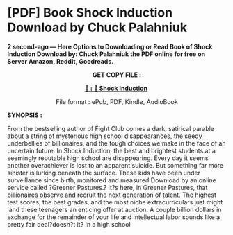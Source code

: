 # [PDF] Book Shock Induction Download by Chuck Palahniuk

<p><strong>2 second-ago &mdash; Here Options to Downloading or Read Book of Shock Induction Download by: Chuck Palahniuk the PDF online for free on Server Amazon, Reddit, Goodreads.</strong></p>
<p style="text-align: center;"><strong>GET COPY FILE :</strong></p>
<p style="text-align: center;"><strong><a href="https://us.ebookarea.xyz/?book=207299641-shock-induction" target="_blank" rel="noopener">📢 : 🔗 Shock Induction</a>&nbsp;</strong></p>
<p style="text-align: center;">File format : ePub, PDF, Kindle, AudioBook</p>
<p><strong>SYNOPSIS :</strong></p>
<p>From the bestselling author of Fight Club comes a dark, satirical parable about a string of mysterious high school disappearances, the seedy underbellies of billionaires, and the tough choices we make in the face of an uncertain future. In Shock Induction, the best and brightest students at a seemingly reputable high school are disappearing. Every day it seems another overachiever is lost to an apparent suicide. But something far more sinister is lurking beneath the surface. These kids have been under surveillance since birth, monitored and measured Download by an online service called ?Greener Pastures.? It?s here, in Greener Pastures, that billionaires observe and recruit the next generation of talent. The highest test scores, the best grades, and the most niche extracurriculars just might land these teenagers an enticing offer at auction. A couple billion dollars in exchange for the remainder of your life and intellectual labor sounds like a pretty fair deal?doesn?t it? In a high school</p>
